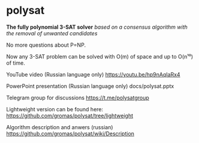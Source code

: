 # polysat
**The fully polynomial 3-SAT solver**
*based on a consensus algorithm with the removal of unwanted candidates*

No more questions about P=NP.

Now any 3-SAT problem can be solved with O(m) of space and up to O(n¹⁰) of time.

YouTube video (Russian language only)
https://youtu.be/hp9nAqIaRx4

PowerPoint presentation (Russian language only) docs/polysat.pptx

Telegram group for discussions
https://t.me/polysatgroup

Lightweight version can be found here:
https://github.com/gromas/polysat/tree/lightweight


Algorithm description and anwers (russian)
https://github.com/gromas/polysat/wiki/Description
